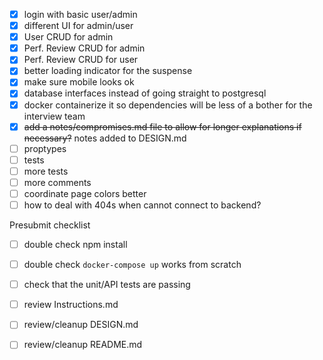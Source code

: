 - [x] login with basic user/admin
- [x] different UI for admin/user
- [x] User CRUD for admin
- [x] Perf. Review CRUD for admin
- [x] Perf. Review CRUD for user
- [x] better loading indicator for the suspense
- [x] make sure mobile looks ok
- [x] database interfaces instead of going straight to postgresql
- [x] docker containerize it so dependencies will be less of a bother for the interview team
- [x] ~~add a notes/compromises.md file to allow for longer explanations if necessary?~~ notes added to DESIGN.md
- [ ] proptypes
- [ ] tests
- [ ] more tests
- [ ] more comments
- [ ] coordinate page colors better
- [ ] how to deal with 404s when cannot connect to backend?

Presubmit checklist
- [ ] double check npm install
- [ ] double check `docker-compose up` works from scratch
- [ ] check that the unit/API tests are passing
- [ ] review Instructions.md
- [ ] review/cleanup DESIGN.md
- [ ] review/cleanup README.md

